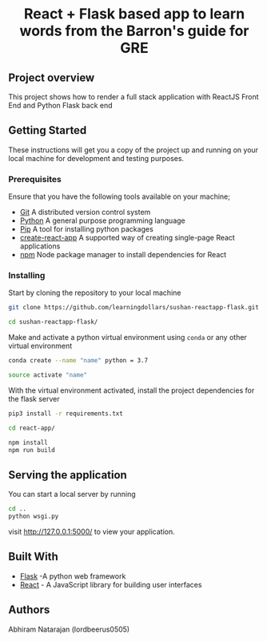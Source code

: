 <h1 align="center">React + Flask based app to learn words from the Barron's guide for GRE</h1>

## Project overview

This project shows how to render a full stack application with ReactJS Front End and Python Flask back end

## Getting Started

These instructions will get you a copy of the project up and running on your local machine for development and testing purposes.

### Prerequisites

Ensure that you have the following tools available on your machine;

- [Git](https://git-scm.com/) A distributed version control system
- [Python](https://www.python.org/) A general purpose programming language
- [Pip](https://pypi.org/project/pip/) A tool for installing python packages
- [create-react-app](https://create-react-app.dev/) A supported way of creating single-page React applications
- [npm]() Node package manager to install dependencies for React

### Installing

Start by cloning the repository to your local machine

```bash
git clone https://github.com/learningdollars/sushan-reactapp-flask.git

cd sushan-reactapp-flask/
```

Make and activate a python virtual environment using `conda` or any other virtual environment

```bash
conda create --name "name" python = 3.7

source activate "name"
```

With the virtual environment activated, install the project dependencies for the flask server

```bash
pip3 install -r requirements.txt
```

```bash
cd react-app/
```

```bash
npm install
npm run build
```

## Serving the application

You can start a local server by running

```bash
cd ..
python wsgi.py

```
visit http://127.0.0.1:5000/ to view your application.

## Built With

- [Flask](http://flask.palletsprojects.com/en/1.1.x/) -A python web framework
- [React](https://reactjs.org/) - A JavaScript library for building user interfaces

## Authors

Abhiram Natarajan (lordbeerus0505)
